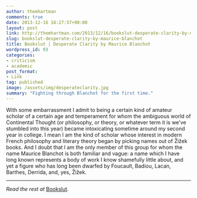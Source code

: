 ```yaml
---
author: themhartman
comments: true
date: 2013-12-16 16:27:57+00:00
layout: post
link: http://themhartman.com/2013/12/16/bookslut-desperate-clarity-by-maurice-blanchot/
slug: bookslut-desperate-clarity-by-maurice-blanchot
title: Bookslut | Desperate Clarity by Maurice Blanchot
wordpress_id: 93
categories:
- criticism
- academic
post_format:
- Link
tag: published
image: /assets/img/desperateclarity.jpg
summary: "Fighting through Blanchot for the first time."
---
```


With some embarrassment I admit to being a certain kind of amateur scholar of a certain age and temperament for whom the ambiguous world of Continental Thought (or philosophy, or theory, or whatever term it is we've stumbled into this year) became intoxicating sometime around my second year in college. I mean I am the kind of scholar whose interest in modern French philosophy and literary theory began by picking names out of Žižek books. And I doubt that I am the only member of this group for whom the name Maurice Blanchot is both familiar and vague: a name which I have long known represents a body of work I know shamefully little about, and yet a figure who has long been dwarfed by Foucault, Badiou, Lacan, Barthes, Derrida, and, yes, Žižek.

---

_Read the rest at_
[Bookslut](http://www.bookslut.com/nonfiction/2013_12_020460.php).
